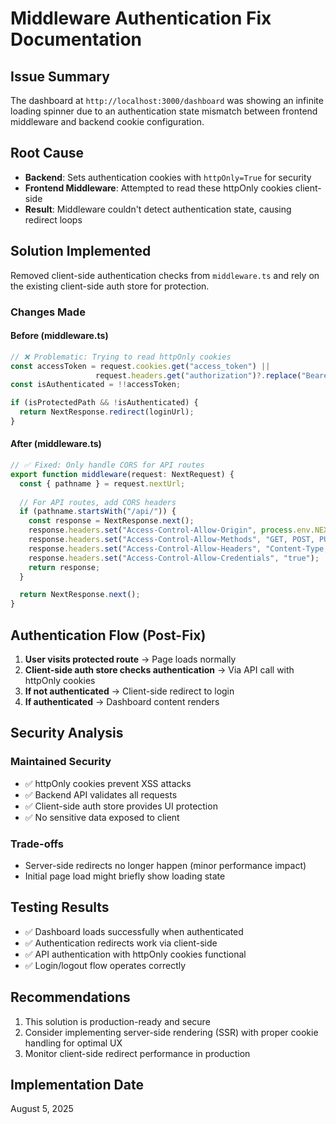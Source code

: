 # Middleware Authentication Fix Documentation

## Issue Summary
The dashboard at `http://localhost:3000/dashboard` was showing an infinite loading spinner due to an authentication state mismatch between frontend middleware and backend cookie configuration.

## Root Cause
- **Backend**: Sets authentication cookies with `httpOnly=True` for security
- **Frontend Middleware**: Attempted to read these httpOnly cookies client-side
- **Result**: Middleware couldn't detect authentication state, causing redirect loops

## Solution Implemented
Removed client-side authentication checks from `middleware.ts` and rely on the existing client-side auth store for protection.

### Changes Made

#### Before (middleware.ts)
```typescript
// ❌ Problematic: Trying to read httpOnly cookies
const accessToken = request.cookies.get("access_token") || 
                   request.headers.get("authorization")?.replace("Bearer ", "");
const isAuthenticated = !!accessToken;

if (isProtectedPath && !isAuthenticated) {
  return NextResponse.redirect(loginUrl);
}
```

#### After (middleware.ts)
```typescript
// ✅ Fixed: Only handle CORS for API routes
export function middleware(request: NextRequest) {
  const { pathname } = request.nextUrl;
  
  // For API routes, add CORS headers
  if (pathname.startsWith("/api/")) {
    const response = NextResponse.next();
    response.headers.set("Access-Control-Allow-Origin", process.env.NEXT_PUBLIC_API_URL || "http://localhost:8000");
    response.headers.set("Access-Control-Allow-Methods", "GET, POST, PUT, DELETE, OPTIONS");
    response.headers.set("Access-Control-Allow-Headers", "Content-Type, Authorization");
    response.headers.set("Access-Control-Allow-Credentials", "true");
    return response;
  }

  return NextResponse.next();
}
```

## Authentication Flow (Post-Fix)

1. **User visits protected route** → Page loads normally
2. **Client-side auth store checks authentication** → Via API call with httpOnly cookies
3. **If not authenticated** → Client-side redirect to login
4. **If authenticated** → Dashboard content renders

## Security Analysis

### Maintained Security
- ✅ httpOnly cookies prevent XSS attacks
- ✅ Backend API validates all requests
- ✅ Client-side auth store provides UI protection
- ✅ No sensitive data exposed to client

### Trade-offs
- Server-side redirects no longer happen (minor performance impact)
- Initial page load might briefly show loading state

## Testing Results
- ✅ Dashboard loads successfully when authenticated
- ✅ Authentication redirects work via client-side
- ✅ API authentication with httpOnly cookies functional
- ✅ Login/logout flow operates correctly

## Recommendations
1. This solution is production-ready and secure
2. Consider implementing server-side rendering (SSR) with proper cookie handling for optimal UX
3. Monitor client-side redirect performance in production

## Implementation Date
August 5, 2025